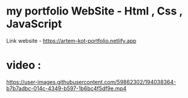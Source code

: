 # my portfolio WebSite - Html , Css , JavaScript

Link website - https://artem-kot-portfolio.netlify.app

# video :
https://user-images.githubusercontent.com/59862302/194038364-b7b7adbc-014c-4349-b597-1b6bc4f5df9e.mp4
